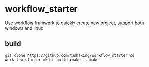 # workflow_starter
Use workflow framwork to quickly create new project, support both windows and linux

## build

`
git clone https://github.com/tashaxing/workflow_starter
cd workflow_starter
mkdir build
cmake ..
make
`
